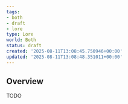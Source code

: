```yaml
---
tags:
- both
- draft
- lore
type: Lore
world: Both
status: draft
created: '2025-08-11T13:08:45.750946+00:00'
updated: '2025-08-11T13:08:48.351011+00:00'
---
```



## Overview

TODO

